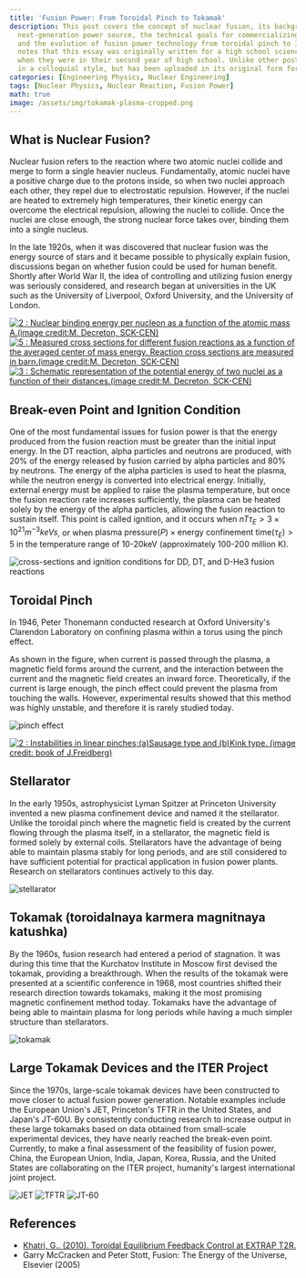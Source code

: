 ```yaml
---
title: 'Fusion Power: From Toroidal Pinch to Tokamak'
description: This post covers the concept of nuclear fusion, its background as a promising
  next-generation power source, the technical goals for commercializing fusion power,
  and the evolution of fusion power technology from toroidal pinch to ITER. The author
  notes that this essay was originally written for a high school science club activity
  when they were in their second year of high school. Unlike other posts, it is written
  in a colloquial style, but has been uploaded in its original form for archival purposes.
categories: [Engineering Physics, Nuclear Engineering]
tags: [Nuclear Physics, Nuclear Reaction, Fusion Power]
math: true
image: /assets/img/tokamak-plasma-cropped.png
---
```

## What is Nuclear Fusion?
Nuclear fusion refers to the reaction where two atomic nuclei collide and merge to form a single heavier nucleus. Fundamentally, atomic nuclei have a positive charge due to the protons inside, so when two nuclei approach each other, they repel due to electrostatic repulsion. However, if the nuclei are heated to extremely high temperatures, their kinetic energy can overcome the electrical repulsion, allowing the nuclei to collide. Once the nuclei are close enough, the strong nuclear force takes over, binding them into a single nucleus.

In the late 1920s, when it was discovered that nuclear fusion was the energy source of stars and it became possible to physically explain fusion, discussions began on whether fusion could be used for human benefit. Shortly after World War II, the idea of controlling and utilizing fusion energy was seriously considered, and research began at universities in the UK such as the University of Liverpool, Oxford University, and the University of London.

<a href="https://www.researchgate.net/figure/Nuclear-binding-energy-per-nucleon-as-a-function-of-the-atomic-mass-Aimage-creditM_fig2_275003974"><img src="https://www.researchgate.net/profile/G_Khatri/publication/275003974/figure/fig2/AS:311308386881537@1451233111244/Nuclear-binding-energy-per-nucleon-as-a-function-of-the-atomic-mass-Aimage-creditM.png" alt="2 : Nuclear binding energy per nucleon as a function of the atomic mass A.(image credit:M. Decreton, SCK-CEN)"/></a>
<a href="https://www.researchgate.net/figure/Measured-cross-sections-for-different-fusion-reactions-as-a-function-of-the-averaged_fig5_275003974"><img src="https://www.researchgate.net/profile/G_Khatri/publication/275003974/figure/fig5/AS:311308386881540@1451233111335/Measured-cross-sections-for-different-fusion-reactions-as-a-function-of-the-averaged.png" alt="5 : Measured cross sections for different fusion reactions as a function of the averaged center of mass energy. Reaction cross sections are measured in barn.(image credit:M. Decreton, SCK-CEN)"/></a>
<a href="https://www.researchgate.net/figure/Schematic-representation-of-the-potential-energy-of-two-nuclei-as-a-function-of-their_fig3_275003974"><img src="https://www.researchgate.net/profile/G_Khatri/publication/275003974/figure/fig3/AS:311308386881538@1451233111275/Schematic-representation-of-the-potential-energy-of-two-nuclei-as-a-function-of-their.png" alt="3 : Schematic representation of the potential energy of two nuclei as a function of their distances.(image credit:M. Decreton, SCK-CEN)"/></a>

## Break-even Point and Ignition Condition
One of the most fundamental issues for fusion power is that the energy produced from the fusion reaction must be greater than the initial input energy. In the DT reaction, alpha particles and neutrons are produced, with 20% of the energy released by fusion carried by alpha particles and 80% by neutrons. The energy of the alpha particles is used to heat the plasma, while the neutron energy is converted into electrical energy. Initially, external energy must be applied to raise the plasma temperature, but once the fusion reaction rate increases sufficiently, the plasma can be heated solely by the energy of the alpha particles, allowing the fusion reaction to sustain itself. This point is called ignition, and it occurs when $nT\tau_{E} > 3 \times 10^{21} m^{-3} keVs$, or when $\text{plasma pressure}(P) \times \text{energy confinement time}(\tau_{E}) > 5$ in the temperature range of 10-20keV (approximately 100-200 million K).

![cross-sections and ignition conditions for DD, DT, and D-He3 fusion reactions](/assets/img/fusion-power/cross-sections.png)

## Toroidal Pinch
In 1946, Peter Thonemann conducted research at Oxford University's Clarendon Laboratory on confining plasma within a torus using the pinch effect.

As shown in the figure, when current is passed through the plasma, a magnetic field forms around the current, and the interaction between the current and the magnetic field creates an inward force. Theoretically, if the current is large enough, the pinch effect could prevent the plasma from touching the walls. However, experimental results showed that this method was highly unstable, and therefore it is rarely studied today.

![pinch effect](/assets/img/fusion-power/pinch-effect.png)

<a href="https://www.researchgate.net/figure/Instabilities-in-linear-pinchesaSausage-type-and-bKink-type-image-credit-book_fig9_275003974"><img src="https://www.researchgate.net/profile/G_Khatri/publication/275003974/figure/fig9/AS:311308386881544@1451233111528/Instabilities-in-linear-pinchesaSausage-type-and-bKink-type-image-credit-book.png" alt="2 : Instabilities in linear pinches;(a)Sausage type and (b)Kink type. (image credit: book of J.Freidberg)"/></a>

## Stellarator
In the early 1950s, astrophysicist Lyman Spitzer at Princeton University invented a new plasma confinement device and named it the stellarator. Unlike the toroidal pinch where the magnetic field is created by the current flowing through the plasma itself, in a stellarator, the magnetic field is formed solely by external coils. Stellarators have the advantage of being able to maintain plasma stably for long periods, and are still considered to have sufficient potential for practical application in fusion power plants. Research on stellarators continues actively to this day.

![stellarator](/assets/img/fusion-power/stellarator.png)

## Tokamak (toroidalnaya karmera magnitnaya katushka)
By the 1960s, fusion research had entered a period of stagnation. It was during this time that the Kurchatov Institute in Moscow first devised the tokamak, providing a breakthrough. When the results of the tokamak were presented at a scientific conference in 1968, most countries shifted their research direction towards tokamaks, making it the most promising magnetic confinement method today. Tokamaks have the advantage of being able to maintain plasma for long periods while having a much simpler structure than stellarators.

![tokamak](/assets/img/fusion-power/tokamak.png)

## Large Tokamak Devices and the ITER Project
Since the 1970s, large-scale tokamak devices have been constructed to move closer to actual fusion power generation. Notable examples include the European Union's JET, Princeton's TFTR in the United States, and Japan's JT-60U. By consistently conducting research to increase output in these large tokamaks based on data obtained from small-scale experimental devices, they have nearly reached the break-even point. Currently, to make a final assessment of the feasibility of fusion power, China, the European Union, India, Japan, Korea, Russia, and the United States are collaborating on the ITER project, humanity's largest international joint project.

![JET](/assets/img/fusion-power/JET.png)
![TFTR](/assets/img/fusion-power/TFTR.png)
![JT-60](/assets/img/fusion-power/JT-60.png)

## References
- [Khatri, G.. (2010). Toroidal Equilibrium Feedback Control at EXTRAP T2R.](https://www.researchgate.net/publication/275003974_Toroidal_Equilibrium_Feedback_Control_at_EXTRAP_T2R)
- Garry McCracken and Peter Stott, Fusion: The Energy of the Universe, Elsevier (2005)
